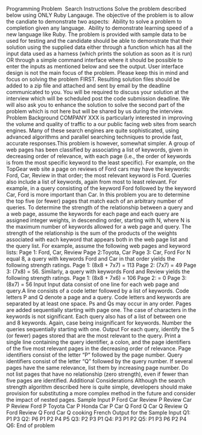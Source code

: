 Programming Problem ­ Search
Instructions
Solve the problem described below using ONLY Ruby Langauge. The objective of the problem
is to allow the candiate to demonstrate two aspects:
­ Ability to solve a problem to completion given any language.
­ Ability to demonstrate learning speed of a new language like Ruby.
The problem is provided with sample data to be used for testing and the candidate should be
able to demonstrate that their solution using the supplied data either through a function which
has all the input data used as a harness (which prints the solution as soon as it is run) OR
through a simple command interface where it should be possible to enter the inputs as
mentioned below and see the output.
User interface design is not the main focus of the problem. Please keep this in mind and focus
on solving the problem FIRST.
Resulting solution files should be added to a zip file and attached and sent by email by the
deadline communicated to you. You will be required to discuss your solution at the interview
which will be scheduled post the code submission deadline. We will also ask you to enhance the
solution to solve the second part of the problem which is not here but will be shared by us during
the interview.
Problem Background
COMPANY XXX is particularly interested in improving the volume and quality of traffic to a our
public facing web sites from search engines. Many of these search engines are quite
sophisticated, using advanced algorithms and parallel searching techniques to provide fast,
accurate responses.This problem is however, somewhat simpler.
A group of web pages has been classified by associating a list of keywords, given in decreasing
order of relevance, with each page (i.e., the order of keywords is from the most specific keyword
to the least specific). For example, on the TopGear web site a page on reviews of Ford cars may
have the keywords: Ford, Car, Review in that order; the most relevant keyword is Ford.
Queries also include a list of keywords, again from most to least relevant. For example, in a
query consisting of the keyword Ford followed by the keyword Car, Ford is more important than
Car.
In this problem you are to determine the top five (or fewer) pages that match each of an arbitrary
number of queries.
To determine the strength of the relationship between a query and a web page, assume the
keywords for each page and each query are assigned integer weights, in descending
order, starting with N, where N is the maximum number of keywords allowed for a web page and
query.
The strength of the relationship is the sum of the products of the weights associated with
each keyword that appears both in the web page list and the query list.
For example, assume the following web pages and keyword lists:
Page 1: Ford, Car, Review
Page 2:Toyota, Car
Page 3: Car, Ford
For N equal 8, a query with keywords Ford and Car in that order yields the following strength
ratings.
Page 1: (8x8 + 7x7) = 113
Page 2: (7x7) = 49
Page 3: (7x8) = 56.
Similarly, a query with keywords Ford and Review yields the following strength ratings.
Page 1: (8x8 + 7x6) = 106
Page 2: = 0
Page 3: (8x7) = 56
Input
Input data consist of one line for each web page and query.A line consists of a code letter
followed by a list of keywords. Code letters P and Q denote a page and a query. Code letters and
keywords are separated by at least one space. Ps and Qs may occur in any order.
Pages are added sequentially starting with page one. The case of characters in the keywords is
not significant. Each query also has of a list of between one and 8 keywords. Again, case being
insignificant for keywords. Number the queries sequentially starting with one.
Output
For each query, identify the 5 (or fewer) pages stored that are the most relevant to the query.
Print a single line containing the query identifier, a colon, and the page identifiers of the five most
relevant pages in the decreasing order of relevance. Page identifiers consist of the letter “P”
followed by the page number. Query identifiers consist of the letter “Q” followed by the query
number. If several pages have the same relevance, list them by increasing page number. Do not
list pages that have no relationship (zero strength), even if fewer than five pages are identified.
Additional Considerations
Although the search strength algorithm described here is quite simple, developers should make
provision for substituting a more complex method in the future and consider the impact of nested
pages.
Sample Input
P Ford Car Review
P Review Car
P Review Ford
P Toyota Car
P Honda Car
P Car
Q Ford
Q Car
Q Review
Q Ford Review
Q Ford Car
Q cooking French
Output for the Sample Input
Q1: P1 P3
Q2: P6 P1 P2 P4 P5
Q3: P2 P3 P1
Q4: P3 P1 P2
Q5: P1 P3 P6 P2 P4
Q6:
End of problem

